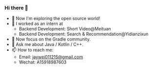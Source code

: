 ### Hi there 👋

<!--**JayWei1215/JayWei1215** is a ✨ _special_ ✨ repository because its `README.md` (this file) appears on your GitHub profile.-->

<!-- Here are some ideas to get you started: -->

- 🚀 Now I'm exploring the open source world!
- 💼 I worked as an intern at
  - Backend Development: Short Video@Meituan
  - Backend Development: Search & Recommendation@Yidianzixun
- 🎯 Now focus on the Gradle community.
- 💬 Ask me about Java / Kotlin / C++.
- 📫 How to reach me: 
  - Email: jaywei011215@gmail.com
  - Wechat: A15918987603
